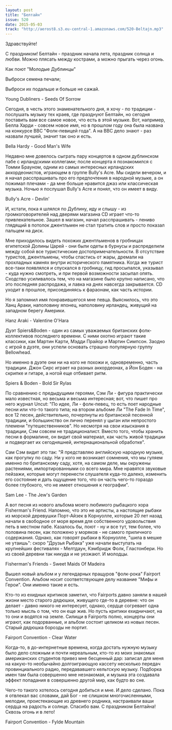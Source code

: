 ```yaml
---
layout: post
title: "Белтайн"
issue: 520
date: 2015-05-03
track: "http://aerost8.s3.eu-central-1.amazonaws.com/520-Beltajn.mp3"
---
```


Здравствуйте!

С праздником! Белтайн - праздник начала лета, праздник солнца и любви. Можно плясать между кострами, а можно прыгать через огонь.

Как поют "Молодые Дублинцы"

Выброси семена печали;

Выброси их подальше и больше не сажай.

Young Dubliners - Seeds Of Sorrow

Сегодня, в честь этого знаменательного дня, я хочу - по традиции - послушать музыку тех краев, где празднуют Белтайн, но сегодня поставить вам все самое новое, что есть в этой музыке. Вот, например, Белла Харди - совсем новое имя, но в прошлом году она была названа на конкурсе BBC "Фолк-певицей года". А на BBC дело знают - раз назвали лучшей, значит так оно и есть.

Bella Hardy - Good Man's Wife

Недавно мне довелось сыграть пару концертов в одном дублинском пабе с ирландскими коллегами; после концерта я познакомился с Томми Брауном, одним из самых интересных ирландских аккордеонистов, играющем в группе Bully's Acre. Мы сидели вечером, и я начал расспрашивать про его предпочтения в народной музыке, а он пожимал плечами - да мне больше нравится джаз или классическая музыка. Ночью я послушал Bully's Acre и понял, что он имеет в виду.

Bully's Acre - Devlin'

И, кстати, пока я шлялся по Дублину, иду и слышу - из громкоговорителей над дверями магазина CD играет что-то привлекательное. Зашел в магазин, начал расспрашивать - лениво глядящий в потолок джентльмен не стал тратить слов и просто показал пальцем на диск.

Мне приходилось видеть похожих джентльменов в гробницах египетской Долины Царей - они были одеты в бурнусы и распределили между собой все туристические достопримечательности. В отсутствие туристов, джентльмены, чтобы спастись от жары, дремали на прохладных камнях внутри исторического памятника. Когда же турист все-таки появлялся и спускался в гробницу, гид просыпался, указывал - куда нужно смотреть, и при первой возможности засыпал опять. Сходство усиливалось тем, что на магазине было крупно написано, что это последняя распродажа, и лавка на днях навсегда закрывается. СD уходит в прошлое, присоединяясь к фараонам, как часть истории.

Но я запомнил имя понравившегося мне певца. Выяснилось, что это Ханц Араки, наполовину японец, наполовину ирландец, живущий на западном берегу Америки.

Hanz Araki - Valentine O'Hara

Дуэт Spiers&Boden - один из самых уважаемых британских фолк-коллективов последнего времени. С ними охотно играют такие классики, как Мартин Карти, Мэдди Прайор и Мартин Симпсон. Заодно с игрой в дуэте, они успели основать страшно популярную группу Bellowhead.

Но именно в дуэте они ни на кого не похожи и, одновременно, часть традиции. Джон Сирс играет на разных аккордеонах, а Йон Боден - на скрипке и гитаре, а ногой еще отбивает ритм.

Spiers & Boden - Bold Sir Rylas

По сравнению с предыдущими героями, Сэм Ли - фигура практически мало известная, но весьма и весьма интересная; вот, что пишет про него журнал Uncut: "По идее, Ли - фолк-певец, то есть поет народные песни или что-то такого типа; на втором альбоме Ли "The Fade In Time", все 12 песен, действительно, почерпнуты из британской песенной традиции, и большинство он лично перенял у цыган или непростого племени "путешественников". Но несмотря на свои изыскания в традиции, Сэм совсем не традиционалист. Вместо того, чтобы хранить песни в формалине, он видит свой материал, как часть живой традиции и подвергает их сегодняшней, интернациональной обработке".

Сам Сэм видит это так: "Я представляю английскую народную музыке, как прогулку по саду. Ни у кого не возникает сомнения, что мы гуляем именно по британскому саду, хотя, на самом деле, мы окружены растениями, импортированными со всего мира. Мне нравятся звуковые пейзажи, которые могут перенести слушателя куда-то далеко, изменить его состояние и дать ощущение того, что он часть чего-то гораздо более глубокого, что не имеет отношения к географии".

Sam Lee - The Jew's Garden

А вот песня из нового альбома моего любимого рыбацкого хора Fisherman's Friend. Напомню, что это не артисты, а настоящие рыбаки из морской деревушки Порт-Айзек в Корнуолле, которые 20 лет назад начали в свободное от моря время для собственного удовольствия петь в местном пабе. Казалось бы, поют - ну и все тут, тем более, что половина песен, как положено у моряков - не самого приличного содержания. Однако, как говорят рыбаки в Корнуолле, "шила в мешке не утаишь": скоро "Друзья Рыбака" уже начали выступать на крупнейших фестивалях - Мелтдаун, Кэмбридж Фолк, Гластонбери. Но из своей деревни так никуда и не уезжают. И молодцы.

Fisherman's Friends - Sweet Maids Of Madeira

Вышел новый альбом и у легендарных пращуров "фолк-рока" Fairport Convention. Альбом носит соответствующее делу название "Мифы и Герои". Они именно такие и есть.

Кто-то из ехидных критиков заметил, что Fairports давно заняли в нашей жизни место старого дядюшки, живущего где-то в деревне: что он делает - давно никого не интересует, однако, сердце согревает одна только мысль о том, что он еще жив. Но пусть критики ехидничают, на то они и водятся на земле. Силищи в Fairports полно, концерты они играют, как подорванные, и альбом состоит целиком из новых песен. Старый дядюшка борозды не портит.

Fairport Convention - Clear Water

Когда-то, в до-интернетные времена, когда достать нужную музыку было дело сложным и почти нереальным, кто-то из моих знакомых американских студентов привез мне бесценный дар: записал для меня на какую-то необычайно долгоиграющую кассету несколько передач провинциального радио, передававшего кельтскую музыку. Подборка имен там была совершенно мне незнакомая, и музыка эта создавала эффект попадания в совершенно другой мир, как будто во сне.

Чего-то такого хотелось сегодня добиться и мне. И дело сделано. Пока я отвлекал вас словами, дай Бог - не слишком многочисленными, мелодии, проистекающие из древнего родника, настраивали ваши сердца на радость и солнце. Спасибо вам. С праздником Белтайна! Сквозь огонь и в лето!

Fairport Convention - Fylde Mountain
